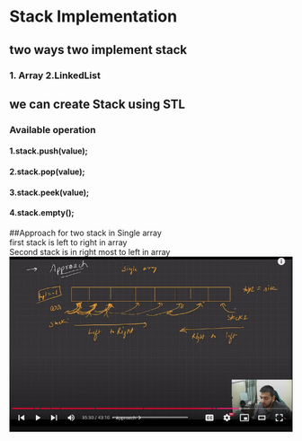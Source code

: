 # Stack Implementation  
## two ways two implement stack  
### 1. Array 2.LinkedList  

## we can create Stack using STL   
### Available operation  
#### 1.stack.push(value);   
#### 2.stack.pop(value);
#### 3.stack.peek(value);   
#### 4.stack.empty();  

   ##Approach for two stack in Single array    
first stack is left to right in array  
Second stack is in right most to left in array
![alt text](image.png)